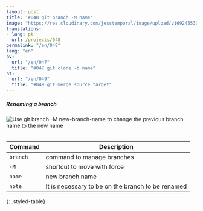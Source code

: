 ```yaml
---
layout: post
title: '#048 git branch -M name'
image: "https://res.cloudinary.com/jesstemporal/image/upload/v1692455304/gitfichas/en/048/048-thumbnail_vhclmw.jpg"
translations:
- lang: pt
  url: /projects/048
permalink: "/en/048"
lang: "en"
pv:
  url: "/en/047"
  title: "#047 git clone -b name"
nt:
  url: "/en/049"
  title: "#049 git merge source target"
---
```

##### Renaming a branch

<img alt="Use git branch -M new-branch-name to change the previous branch name to the new name" src="https://res.cloudinary.com/jesstemporal/image/upload/v1692455304/gitfichas/en/048/048-full_jjyzou.jpg"><br><br>

| Command | Description |
|---------|-------------|
| `branch` | command to manage branches |
| `-M` | shortcut to move with force |
| `name` | new branch name |
| `note` | It is necessary to be on the branch to be renamed |
{: .styled-table}

<!--
<br>

Read more about this command in the following blog post:

<a href="FILL">
  <strong>FILL</strong>
</a>
-->
